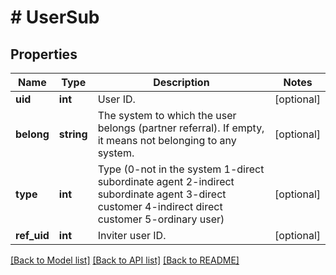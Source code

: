 # # UserSub

## Properties

Name | Type | Description | Notes
------------ | ------------- | ------------- | -------------
**uid** | **int** | User ID. | [optional] 
**belong** | **string** | The system to which the user belongs (partner referral). If empty, it means not belonging to any system. | [optional] 
**type** | **int** | Type (0-not in the system 1-direct subordinate agent 2-indirect subordinate agent 3-direct customer 4-indirect direct customer 5-ordinary user) | [optional] 
**ref_uid** | **int** | Inviter user ID. | [optional] 

[[Back to Model list]](../../README.md#documentation-for-models) [[Back to API list]](../../README.md#documentation-for-api-endpoints) [[Back to README]](../../README.md)
